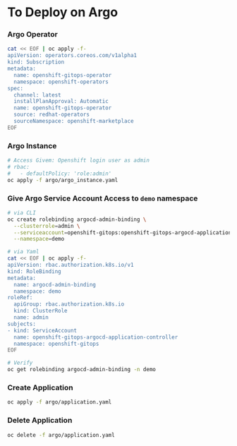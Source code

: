 # To Deploy on Argo
### Argo Operator
```sh
cat << EOF | oc apply -f-
apiVersion: operators.coreos.com/v1alpha1
kind: Subscription
metadata:
  name: openshift-gitops-operator
  namespace: openshift-operators
spec:
  channel: latest
  installPlanApproval: Automatic
  name: openshift-gitops-operator
  source: redhat-operators
  sourceNamespace: openshift-marketplace
EOF
```
### Argo Instance
```sh
# Access Givem: Openshift login user as admin
# rbac:
#   - defaultPolicy: 'role:admin'
oc apply -f argo/argo_instance.yaml
```

### Give Argo Service Account Access to `demo` namespace
```sh
# via CLI
oc create rolebinding argocd-admin-binding \
  --clusterrole=admin \
  --serviceaccount=openshift-gitops:openshift-gitops-argocd-application-controller \
  --namespace=demo

# via Yaml
cat << EOF | oc apply -f-
apiVersion: rbac.authorization.k8s.io/v1
kind: RoleBinding
metadata:
  name: argocd-admin-binding
  namespace: demo
roleRef:
  apiGroup: rbac.authorization.k8s.io
  kind: ClusterRole
  name: admin
subjects:
- kind: ServiceAccount
  name: openshift-gitops-argocd-application-controller
  namespace: openshift-gitops
EOF

# Verify
oc get rolebinding argocd-admin-binding -n demo
```

### Create Application
```sh
oc apply -f argo/application.yaml
```

### Delete Application
```sh
oc delete -f argo/application.yaml
```
